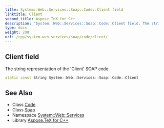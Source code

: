 ```yaml
---
title: System::Web::Services::Soap::Code::Client field
linktitle: Client
second_title: Aspose.TeX for C++
description: 'System::Web::Services::Soap::Code::Client field. The string representation of the ''Client'' SOAP code in C++.'
type: docs
weight: 200
url: /cpp/system.web.services/soap/code/client/
---
```

## Client field


The string representation of the 'Client' SOAP code.

```cpp
static const String System::Web::Services::Soap::Code::Client
```

## See Also

* Class [Code](../)
* Class [Soap](../../)
* Namespace [System::Web::Services](../../../)
* Library [Aspose.TeX for C++](../../../../)
